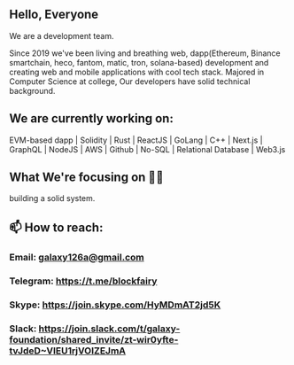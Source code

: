 ## Hello, Everyone
We are a development team.

Since 2019 we've been living and breathing web, dapp(Ethereum, Binance smartchain, heco, fantom, matic, tron, solana-based) development and creating web and mobile applications with cool tech stack. Majored in Computer Science at college, Our developers have solid technical background.

## We are currently working on:
EVM-based dapp | Solidity | Rust | ReactJS | GoLang | C++ | Next.js | GraphQL | NodeJS | AWS | Github | No-SQL | Relational Database | Web3.js

## What We're focusing on 👨‍💻
building a solid system.

## 📫 How to reach:
### Email: galaxy126a@gmail.com
### Telegram: https://t.me/blockfairy
### Skype: https://join.skype.com/HyMDmAT2jd5K
### Slack: https://join.slack.com/t/galaxy-foundation/shared_invite/zt-wir0yfte-tvJdeD~VIEU1rjVOIZEJmA
